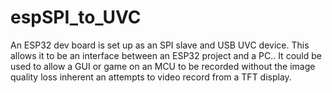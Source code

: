 # espSPI_to_UVC
An ESP32 dev board is set up as an SPI slave and USB UVC device. This allows it to be an interface between an ESP32 project and a PC.. It could be used to allow a GUI or game on an MCU to be recorded without the image quality loss inherent an attempts to video record from a TFT display.
